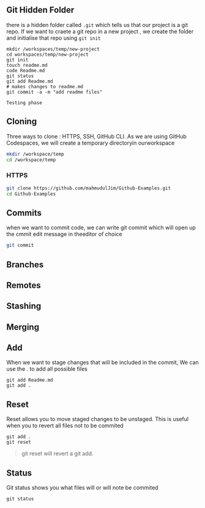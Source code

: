 ## Git Hidden Folder

there is a hidden folder called `.git` which tells us that our project is a git repo.
If we want to craete a git repo in a new project , we create the folder and initialise that repo using `git init`

```
mkdir /workspaces/temp/new-project
cd workspaces/temp/new-project
git init
touch readme.md
code Readme.md
git status
git add Readme.md
# makes changes to readme.md
git commit -a -m "add readme files"
```
```Testing phase```

## Cloning
Three ways to clone : HTTPS, SSH, GitHub CLI.
As we are using GitHub Codespaces, we will create a temporary directoryin ourworkspace
```sh
mkdir /workspace/temp
cd /workspace/temp
```

### HTTPS
```sh
git clone https://github.com/mahmudulJim/Github-Examples.git
cd Github-Examples
```

## Commits

when we want to commit code, we can write git commit which will open up the cmmit edit message in theeditor of choice 
```sh
git commit
```

## Branches

## Remotes

## Stashing

## Merging

## Add

When we want to stage changes that will be included in the commit, We can use the . to add all possible files
```
git add Readme.md
git add .
```

## Reset

Reset allows you to move staged changes to be unstaged.
This is useful when you to revert all files not to be commited

```
git add .
git reset
```

>git reset will revert a git add.

## Status

Git status shows you what files will or will note be commited
```
git status
```